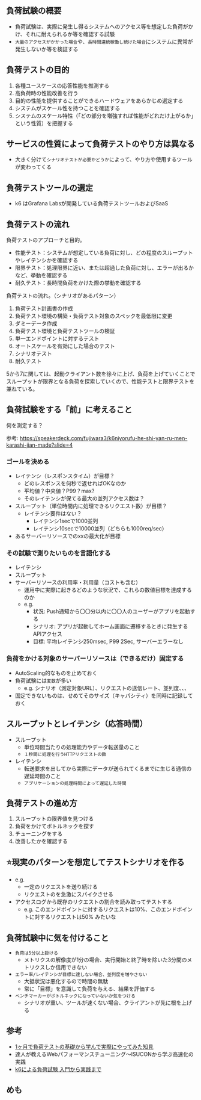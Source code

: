 ## 負荷試験の概要

- 負荷試験は、実際に発生し得るシステムへのアクセス等を想定した負荷がかけ、それに耐えられるか等を確認する試験
- `大量のアクセスがかかった場合`や、`長時間連続稼働し続けた場合`にシステムに異常が発生しないか等を検証する

## 負荷テストの目的

1. 各種ユースケースの応答性能を推測する
2. 高負荷時の性能改善を行う
3. 目的の性能を提供することができるハードウェアをあらかじめ選定する
4. システムがスケール性を持つことを確認する
5. システムのスケール特性（「どの部分を増強すれば性能がどれだけ上がるか」という性質）を把握する

## サービスの性質によって負荷テストのやり方は異なる

- 大きく分けて`シナリオテストが必要かどうか`によって、やり方や使用するツールが変わってくる

## 負荷テストツールの選定

- k6 はGrafana Labsが開発している負荷テストツールおよびSaaS

## 負荷テストの流れ

負荷テストのアプローチと目的。

- 性能テスト：システムが想定している負荷に対し、どの程度のスループットやレイテンシかを確認する
- 限界テスト：処理限界に近い、または超過した負荷に対し、エラーが出るかなど、挙動を確認する
- 耐久テスト：長時間負荷をかけた際の挙動を確認する

負荷テストの流れ。（シナリオがあるパターン）

1. 負荷テスト計画書の作成
2. 負荷テスト環境の構築・負荷テスト対象のスペックを最低限に変更
3. ダミーデータ作成
4. 負荷テスト環境と負荷テストツールの検証
5. 単一エンドポイントに対するテスト
6. オートスケールを有効にした場合のテスト
7. シナリオテスト
8. 耐久テスト

5から7に関しては、起動クライアント数を徐々に上げ、負荷を上げていくことでスループットが限界となる負荷を探索していくので、性能テストと限界テストを兼ねている。

## 負荷試験をする「前」に考えること

何を測定する？

参考: https://speakerdeck.com/fujiwara3/k6niyorufu-he-shi-yan-ru-men-karashi-jian-made?slide=4

### ゴールを決める

- レイテンシ（レスポンスタイム）が目標？
  - どのレスポンスを何秒で返せればOKなのか
  - 平均値？中央値？P99？max?
  - そのレイテンシが保てる最大の並列アクセス数は？
- スループット（単位時間内に処理できるリクエスト数）が目標？
  - レイテンシ要件はない？
    - レイテンシ1secで1000並列
    - レイテンシ10secで10000並列（どちらも1000req/sec）
- あるサーバーリソースでのxxの最大化が目標

### その試験で測りたいものを言語化する

- レイテンシ
- スループット
- サーバーリソースの利用率・利用量（コストも含む）
  - 運用中に実際に起きるどのような状況で、これらの数値目標を達成するのか
  - e.g.
    - 状況: Push通知から〇〇分以内に〇〇人のユーザーがアプリを起動する
    - シナリオ: アプリが起動してホーム画面に遷移するときに発生するAPIアクセス
    - 目標: 平均レイテンシ250msec, P99 2Sec, サーバーエラーなし

### 負荷をかける対象のサーバーリソースは（できるだけ）固定する

- AutoScaling的なものを止めておく
- 負荷試験には`変数`が多い
  - e.g. シナリオ（測定対象URL）、リクエストの送信レート、並列度、、、
- 固定できないものは、せめてそのサイズ（キャパシティ）を同時に記録しておく

## スループットとレイテンシ（応答時間）

- スループット
  - 単位時間当たりの処理能力やデータ転送量のこと
  - `１秒間に処理を行うHTTPリクエストの数`
- レイテンシ
  - 転送要求を出してから実際にデータが送られてくるまでに生じる通信の遅延時間のこと
  - `アプリケーションの処理時間によって遅延した時間`

## 負荷テストの進め方

1. スループットの限界値を見つける
2. 負荷をかけてボトルネックを探す
3. チューニングをする
4. 改善したかを確認する

## ⭐️現実のパターンを想定してテストシナリオを作る

- e.g. 
  - 一定のリクエストを送り続ける
  - リクエストのを急激にスパイクさせる
- アクセスログから既存のリクエストの割合を読み取ってテストする
  - e.g. このエンドポイントに対するリクエストは10%、このエンドポイントに対するリクエストは50% みたいな

## 負荷試験中に気を付けること

- `負荷は5分以上掛ける`
  - メトリクスの解像度が1分の場合、実行開始と終了時を除いた3分間のメトリクスしか信用できない
- `エラー率/レイテンシが目標に達しない場合、並列度を増やさない`
  - 大抵状況は悪化するので時間の無駄
  - 常に「目標」を意識して負荷を与える、結果を評価する
- `ベンチマーカーがボトルネックになっていないか気をつける`
  - シナリオが重い、ツールが速くない場合、クライアントが先に根を上げる

## 参考

- [1ヶ月で負荷テストの基礎から学んで実際にやってみた知見](https://engineering.dena.com/blog/2021/10/healthcare-load-testing/)
- 達人が教えるWebパフォーマンスチューニング〜ISUCONから学ぶ高速化の実践
- [k6による負荷試験 入門から実践まで](https://speakerdeck.com/fujiwara3/k6niyorufu-he-shi-yan-ru-men-karashi-jian-made)

## めも
